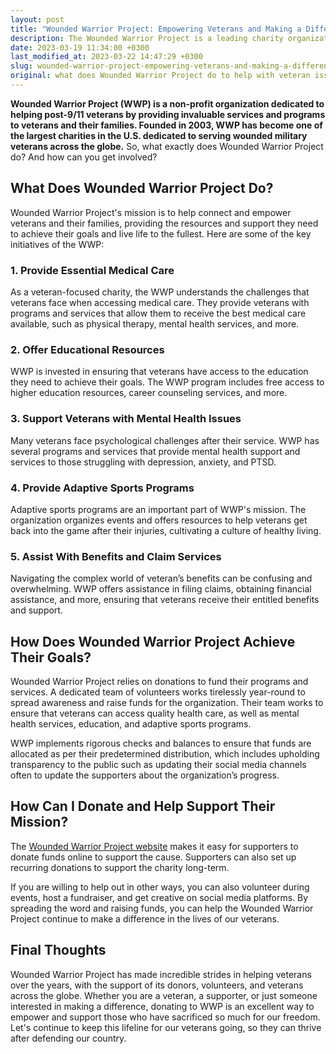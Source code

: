 ```yaml
---
layout: post
title: "Wounded Warrior Project: Empowering Veterans and Making a Difference - Ways to Donate and Support"
description: The Wounded Warrior Project is a leading charity organization dedicated to helping veterans with physical and mental health issues. It offers a range of services such as rehabilitation, employment assistance, and mental health support. To support this noble cause, you can donate to the Wounded Warrior Project easily through their website. Help our veterans today.
date: 2023-03-19 11:34:00 +0300
last_modified_at: 2023-03-22 14:47:29 +0300
slug: wounded-warrior-project-empowering-veterans-and-making-a-difference-ways-to-donate-and-support
original: what does Wounded Warrior Project do to help with veteran issues as a charity, how do they do it, how can i donate?
---
```

**Wounded Warrior Project (WWP) is a non-profit organization dedicated to helping post-9/11 veterans by providing invaluable services and programs to veterans and their families. Founded in 2003, WWP has become one of the largest charities in the U.S. dedicated to serving wounded military veterans across the globe.** So, what exactly does Wounded Warrior Project do? And how can you get involved?

## What Does Wounded Warrior Project Do?

Wounded Warrior Project's mission is to help connect and empower veterans and their families, providing the resources and support they need to achieve their goals and live life to the fullest. Here are some of the key initiatives of the WWP:

### 1\. Provide Essential Medical Care

As a veteran-focused charity, the WWP understands the challenges that veterans face when accessing medical care. They provide veterans with programs and services that allow them to receive the best medical care available, such as physical therapy, mental health services, and more.

### 2\. Offer Educational Resources

WWP is invested in ensuring that veterans have access to the education they need to achieve their goals. The WWP program includes free access to higher education resources, career counseling services, and more.

### 3\. Support Veterans with Mental Health Issues

Many veterans face psychological challenges after their service. WWP has several programs and services that provide mental health support and services to those struggling with depression, anxiety, and PTSD.

### 4\. Provide Adaptive Sports Programs

Adaptive sports programs are an important part of WWP's mission. The organization organizes events and offers resources to help veterans get back into the game after their injuries, cultivating a culture of healthy living.

### 5\. Assist With Benefits and Claim Services

Navigating the complex world of veteran’s benefits can be confusing and overwhelming. WWP offers assistance in filing claims, obtaining financial assistance, and more, ensuring that veterans receive their entitled benefits and support.

## How Does Wounded Warrior Project Achieve Their Goals?

Wounded Warrior Project relies on donations to fund their programs and services. A dedicated team of volunteers works tirelessly year-round to spread awareness and raise funds for the organization. Their team works to ensure that veterans can access quality health care, as well as mental health services, education, and adaptive sports programs.

WWP implements rigorous checks and balances to ensure that funds are allocated as per their predetermined distribution, which includes upholding transparency to the public such as updating their social media channels often to update the supporters about the organization’s progress.

## How Can I Donate and Help Support Their Mission?

The [Wounded Warrior Project website](https://www.woundedwarriorproject.org/) makes it easy for supporters to donate funds online to support the cause. Supporters can also set up recurring donations to support the charity long-term.

If you are willing to help out in other ways, you can also volunteer during events, host a fundraiser, and get creative on social media platforms. By spreading the word and raising funds, you can help the Wounded Warrior Project continue to make a difference in the lives of our veterans.

## Final Thoughts

Wounded Warrior Project has made incredible strides in helping veterans over the years, with the support of its donors, volunteers, and veterans across the globe. Whether you are a veteran, a supporter, or just someone interested in making a difference, donating to WWP is an excellent way to empower and support those who have sacrificed so much for our freedom. Let's continue to keep this lifeline for our veterans going, so they can thrive after defending our country.